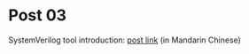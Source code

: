 # Post 03

SystemVerilog tool introduction: [post link](https://bitvector.dev/systemverilog-get-started-installation/) (in Mandarin Chinese)
